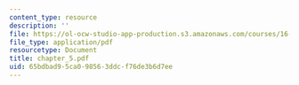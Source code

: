 ```yaml
---
content_type: resource
description: ''
file: https://ol-ocw-studio-app-production.s3.amazonaws.com/courses/16-01-unified-engineering-i-ii-iii-iv-fall-2005-spring-2006/65bdbad95ca098563ddcf76de3b6d7ee_chapter_5.pdf
file_type: application/pdf
resourcetype: Document
title: chapter_5.pdf
uid: 65bdbad9-5ca0-9856-3ddc-f76de3b6d7ee
---
```

